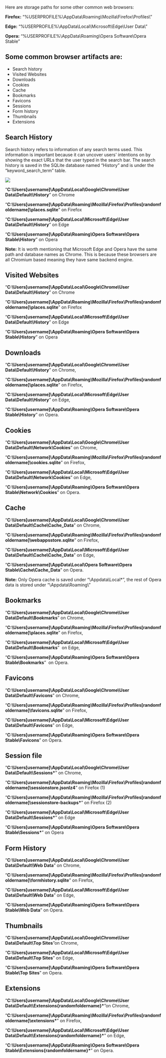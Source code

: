 Here are storage paths for some other common web browsers:

**Firefox:** “%USERPROFILE%\AppData\Roaming\Mozilla\Firefox\Profiles\”

**Edge:** “%USERPROFILE%\AppData\Local\Microsoft\Edge\User Data\”

**Opera:** “%USERPROFILE%\AppData\Roaming\Opera Software\Opera Stable”

## Some common browser artifacts are:

- Search history
- Visited Websites
- Downloads
- Cookies
- Cache
- Bookmarks
- Favicons
- Sessions
- Form history
- Thumbnails
- Extensions

## Search History

Search history refers to information of any search terms used. This information is important because it can uncover users' intentions on by showing the exact URLs that the user typed in the search bar. The search history is saved in the SQLite database named “History” and is under the “keyword_search_term” table.

![](https://letsdefend-images.s3.us-east-2.amazonaws.com/Courses/Browser-Forensics/3-+Browser+Artifacts/1.png)

“**C:\Users\[username]\AppData\Local\Google\Chrome\User Data\Default\History**” on Chrome

“**C:\Users\[username]\AppData\Roaming\Mozilla\Firefox\Profiles\[randomfoldername]\places.sqlite**” on Firefox

“**C:\Users\[username]\AppData\Local\Microsoft\Edge\User Data\Default\History**” on Edge

“**C:\Users\[username]\AppData\Roaming\Opera Software\Opera Stable\History**” on Opera

**Note:** It is worth mentioning that Microsoft Edge and Opera have the same path and database names as Chrome. This is because these browsers are all Chromium based meaning they have same backend engine.

## Visited Websites

“**C:\Users\[username]\AppData\Local\Google\Chrome\User Data\Default\History**” on Chrome

“**C:\Users\[username]\AppData\Roaming\Mozilla\Firefox\Profiles\[randomfoldername]\places.sqlite**” on Firefox

“**C:\Users\[username]\AppData\Local\Microsoft\Edge\User Data\Default\History**” on Edge

“**C:\Users\[username]\AppData\Roaming\Opera Software\Opera Stable\History**” on Opera

## Downloads

“**C:\Users\[username]\AppData\Local\Google\Chrome\User Data\Default\History**” on Chrome,

“**C:\Users\[username]\AppData\Roaming\Mozilla\Firefox\Profiles\[randomfoldername]\places.sqlite**” on Firefox,

“**C:\Users\[username]\AppData\Local\Microsoft\Edge\User Data\Default\History**” on Edge,

“**C:\Users\[username]\AppData\Roaming\Opera Software\Opera Stable\History**” on Opera.

## Cookies

“**C:\Users\[username]\AppData\Local\Google\Chrome\User Data\Default\Network\Cookies**” on Chrome,

“**C:\Users\[username]\AppData\Roaming\Mozilla\Firefox\Profiles\[randomfoldername]\cookies.sqlite**” on Firefox,

“**C:\Users\[username]\AppData\Local\Microsoft\Edge\User Data\Default\Network\Cookies**” on Edge,

“**C:\Users\[username]\AppData\Roaming\Opera Software\Opera Stable\Network\Cookies**” on Opera.

## Cache

“**C:\Users\[username]\AppData\Local\Google\Chrome\User Data\Default\Cache\Cache_Data**” on Chrome,

“**C:\Users\[username]\AppData\Roaming\Mozilla\Firefox\Profiles\[randomfoldername]\webappsstore.sqlite**” on Firefox,

“**C:\Users\[username]\AppData\Local\Microsoft\Edge\User Data\Default\Cache\Cache_Data**” on Edge,

“**C:\Users\[username]\AppData\Local\Opera Software\Opera Stable\Cache\Cache_Data**” on Opera.

**Note:** Only Opera cache is saved under “\Appdata\Local\*”, the rest of Opera data is stored under “\Appdata\Roaming\”

## Bookmarks

“**C:\Users\[username]\AppData\Local\Google\Chrome\User Data\Default\Bookmarks**” on Chrome,

“**C:\Users\[username]\AppData\Roaming\Mozilla\Firefox\Profiles\[randomfoldername]\places.sqlite**” on Firefox,

“**C:\Users\[username]\AppData\Local\Microsoft\Edge\User Data\Default\Bookmarks**”  on Edge,

“**C:\Users\[username]\AppData\Roaming\Opera Software\Opera Stable\Bookmarks**”  on Opera.

## Favicons

“**C:\Users\[username]\AppData\Local\Google\Chrome\User Data\Default\Favicons**” on Chrome,

“**C:\Users\[username]\AppData\Roaming\Mozilla\Firefox\Profiles\[randomfoldername]\favicons.sqlite**” on Firefox,

“**C:\Users\[username]\AppData\Local\Microsoft\Edge\User Data\Default\Favicons**” on Edge,

“**C:\Users\[username]\AppData\Roaming\Opera Software\Opera Stable\Favicons**” on Opera.

## Session file

“**C:\Users\[username]\AppData\Local\Google\Chrome\User Data\Default\Sessions\***” on Chrome,

“**C:\Users\[username]\AppData\Roaming\Mozilla\Firefox\Profiles\[randomfoldername]\sessionstore.jsonlz4**” on Firefox (1)

“**C:\Users\[username]\AppData\Roaming\Mozilla\Firefox\Profiles\[randomfoldername]\sessionstore-backups\***” on Firefox (2)

“**C:\Users\[username]\AppData\Local\Microsoft\Edge\User Data\Default\Sessions\***” on Edge

“**C:\Users\[username]\AppData\Roaming\Opera Software\Opera Stable\Sessions\***” on Opera

## Form History

“**C:\Users\[username]\AppData\Local\Google\Chrome\User Data\Default\Web Data**” on Chrome,

“**C:\Users\[username]\AppData\Roaming\Mozilla\Firefox\Profiles\[randomfoldername]\formhistory.sqlite**” on Firefox,

“**C:\Users\[username]\AppData\Local\Microsoft\Edge\User Data\Default\Web Data**” on Edge,

“**C:\Users\[username]\AppData\Roaming\Opera Software\Opera Stable\Web Data**” on Opera.

## Thumbnails

“**C:\Users\[username]\AppData\Local\Google\Chrome\User Data\Default\Top Sites**”on Chrome,

“**C:\Users\[username]\AppData\Local\Microsoft\Edge\User Data\Default\Top Sites**” on Edge,

“**C:\Users\[username]\AppData\Roaming\Opera Software\Opera Stable\Top Sites**” on Opera.

## Extensions

“**C:\Users\[username]\AppData\Local\Google\Chrome\User Data\Default\Extensions\{randomfoldername}\***”on Chrome,

“**C:\Users\[username]\AppData\Roaming\Mozilla\Firefox\Profiles\[randomfoldername]\extensions\***” on Firefox,

“**C:\Users\[username]\AppData\Local\Microsoft\Edge\User Data\Default\Extensions\{randomfoldername}\***” on Edge,

“**C:\Users\[username]\AppData\Roaming\Opera Software\Opera Stable\Extensions\{randomfoldername}\***” on Opera.

